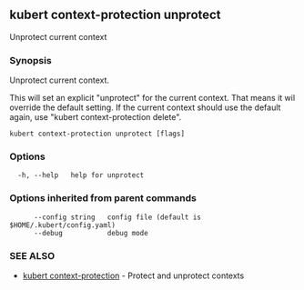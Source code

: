 ## kubert context-protection unprotect

Unprotect current context

### Synopsis

Unprotect current context. 

This will set an explicit "unprotect" for the current context. That means it wil override the default setting. If the current context should use the default again, use "kubert context-protection delete".

```
kubert context-protection unprotect [flags]
```

### Options

```
  -h, --help   help for unprotect
```

### Options inherited from parent commands

```
      --config string   config file (default is $HOME/.kubert/config.yaml)
      --debug           debug mode
```

### SEE ALSO

* [kubert context-protection](kubert_context-protection.md)	 - Protect and unprotect contexts

